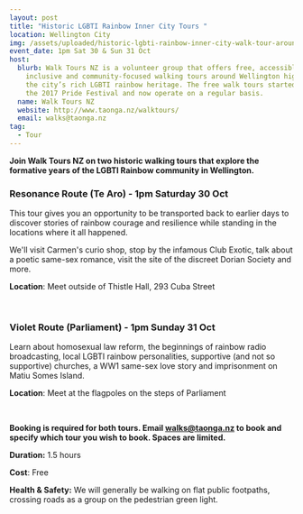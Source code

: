 ```yaml
---
layout: post
title: "Historic LGBTI Rainbow Inner City Tours "
location: Wellington City
img: /assets/uploaded/historic-lgbti-rainbow-inner-city-walk-tour-around-te-aro-area-resonance-route-.jpg
event_date: 1pm Sat 30 & Sun 31 Oct
host:
  blurb: Walk Tours NZ is a volunteer group that offers free, accessible,
    inclusive and community-focused walking tours around Wellington highlighting
    the city’s rich LGBTI rainbow heritage. The free walk tours started during
    the 2017 Pride Festival and now operate on a regular basis.
  name: Walk Tours NZ
  website: http://www.taonga.nz/walktours/
  email: walks@taonga.nz
tag:
  - Tour
---
```

**Join Walk Tours NZ on two historic walking tours that explore the formative years of the LGBTI Rainbow community in Wellington.** 

### **Resonance Route (Te Aro) - 1pm Saturday 30 Oct**

This tour gives you an opportunity to be transported back to earlier days to discover stories of rainbow courage and resilience while standing in the locations where it all happened. 

We'll visit Carmen's curio shop, stop by the infamous Club Exotic, talk about a poetic same-sex romance, visit the site of the discreet Dorian Society and more.

**Location**: Meet outside of Thistle Hall, 293 Cuba Street

<br>

### **Violet Route (Parliament) - 1pm Sunday 31 Oct**

Learn about homosexual law reform, the beginnings of rainbow radio broadcasting, local LGBTI rainbow personalities, supportive (and not so supportive) churches, a WW1 same-sex love story and imprisonment on Matiu Somes Island.

**Location**: Meet at the flagpoles on the steps of Parliament

<br>

**Booking is required for both tours. Email walks@taonga.nz to book and specify which tour you wish to book. Spaces are limited.**  

**Duration:** 1.5 hours 

**Cost**: Free

**Health & Safety:** We will generally be walking on flat public footpaths, crossing roads as a group on the pedestrian green light.

